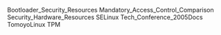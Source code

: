 Bootloader_Security_Resources
Mandatory_Access_Control_Comparison
Security_Hardware_Resources
SELinux
Tech_Conference_2005Docs
TomoyoLinux
TPM
